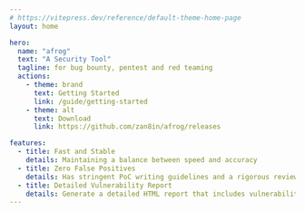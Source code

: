 ```yaml
---
# https://vitepress.dev/reference/default-theme-home-page
layout: home

hero:
  name: "afrog"
  text: "A Security Tool"
  tagline: for bug bounty, pentest and red teaming
  actions:
    - theme: brand
      text: Getting Started
      link: /guide/getting-started
    - theme: alt
      text: Download
      link: https://github.com/zan8in/afrog/releases

features:
  - title: Fast and Stable
    details: Maintaining a balance between speed and accuracy
  - title: Zero False Positives
    details: Has stringent PoC writing guidelines and a rigorous review process
  - title: Detailed Vulnerability Report
    details: Generate a detailed HTML report that includes vulnerability details with associated request and response information
---
```


